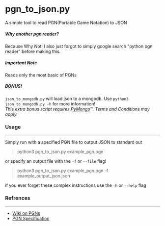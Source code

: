 # pgn_to_json.py
  A simple tool to read PGN(Portable Game Notation) to JSON

  ##### Why another pgn reader?
  Because Why Not!
  I also just forgot to simply google search "python pgn reader" before making this.
  ##### Important Note
  Reads only the most basic of PGNs
  ##### BONUS!
  `json_to_mongodb.py` will load json to a mongodb. Use `python3 json_to_mongodb.py -h` for more information!   
  *This extra bonus script requires [PyMongo](https://pymongo.readthedocs.io/en/stable/)™. Terms and Conditions may apply.*


  ### Usage
  ---
  Simply run with a specified PGN file to output JSON to standard out
  > python3 pgn_to_json.py example_pgn.pgn
  >
  or specify an output file with the `-f` or `--file` flag!
  > python3 pgn_to_json.py example_pgn.pgn -f example_output_json.json
  >
  if you ever forget these complex instructions use the `-h` or `--help` flag

  ### Refrences
  ---
  - [Wiki on PGNs](https://en.wikipedia.org/wiki/Portable_Game_Notation)
  - [PGN Specification](https://github.com/mliebelt/pgn-spec-commented/blob/main/pgn-specification.md)
